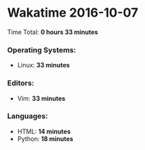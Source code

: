 # Wakatime 2016-10-07

Time Total: **0 hours 33 minutes**

### Operating Systems:
- Linux: **33 minutes** 

### Editors:
- Vim: **33 minutes** 

### Languages:
- HTML: **14 minutes** 
- Python: **18 minutes** 

